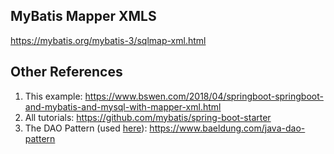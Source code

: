 ## MyBatis Mapper XMLS
https://mybatis.org/mybatis-3/sqlmap-xml.html


## Other References
1. This example: https://www.bswen.com/2018/04/springboot-springboot-and-mybatis-and-mysql-with-mapper-xml.html
2. All tutorials: https://github.com/mybatis/spring-boot-starter
3. The DAO Pattern (used [here](https://github.com/bmsohwinc/spring-with-mybatis-xml/tree/master/src/main/java/com/example/xmlbasedmybatis)): https://www.baeldung.com/java-dao-pattern

